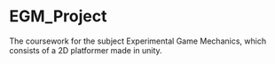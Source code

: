 # EGM_Project
The coursework for the subject Experimental Game Mechanics, which consists of a 2D platformer made in unity.

